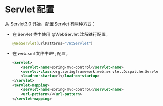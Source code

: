 # Servlet 配置

从 Servlet3.0 开始，配置 Servlet 有两种方式：

- 在 Servlet 类中使用 @WebServlet 注解进行配置。

  ```java
  @WebServlet(urlPatterns="/WxServlet")
  ```

- 在 web.xml 文件中进行配置。

  ```xml
  <servlet>
      <servlet-name>spring-mvc-control</servlet-name>
      <servlet-class>org.springframework.web.servlet.DispatcherServlet</servlet-class>
      <load-on-startup>1</load-on-startup>
  </servlet>
  <servlet-mapping>
      <servlet-name>spring-mvc-control</servlet-name>
      <url-pattern>/</url-pattern>
  </servlet-mapping>
  ```

